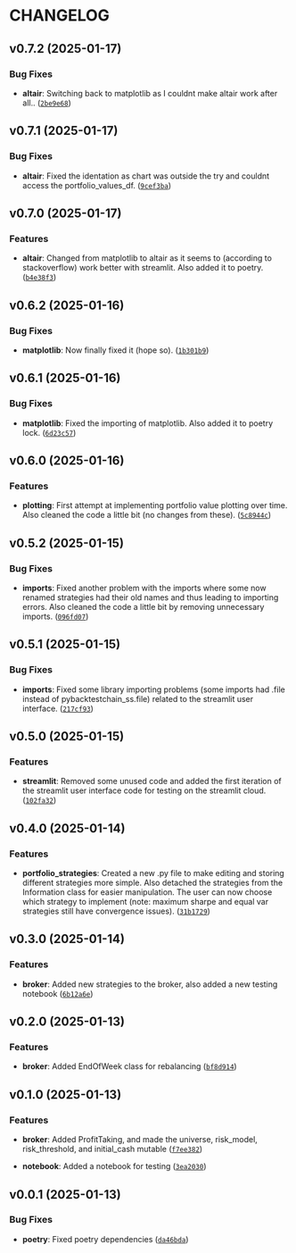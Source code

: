 # CHANGELOG


## v0.7.2 (2025-01-17)

### Bug Fixes

- **altair**: Switching back to matplotlib as I couldnt make altair work after all..
  ([`2be9e68`](https://github.com/salonensamuli/pybacktestchain_ss/commit/2be9e68122c71d145e4ed5bad627e5706f9883cf))


## v0.7.1 (2025-01-17)

### Bug Fixes

- **altair**: Fixed the identation as chart was outside the try and couldnt access the
  portfolio_values_df.
  ([`9cef3ba`](https://github.com/salonensamuli/pybacktestchain_ss/commit/9cef3bafa2df671f6c152e5129c771a5ad38231b))


## v0.7.0 (2025-01-17)

### Features

- **altair**: Changed from matplotlib to altair as it seems to (according to stackoverflow) work
  better with streamlit. Also added it to poetry.
  ([`b4e38f3`](https://github.com/salonensamuli/pybacktestchain_ss/commit/b4e38f39583025a1c94004915e9b4f2ebdfc3704))


## v0.6.2 (2025-01-16)

### Bug Fixes

- **matplotlib**: Now finally fixed it (hope so).
  ([`1b301b9`](https://github.com/salonensamuli/pybacktestchain_ss/commit/1b301b9bcdb461919e6f634fbb30b64f8a9f0e05))


## v0.6.1 (2025-01-16)

### Bug Fixes

- **matplotlib**: Fixed the importing of matplotlib. Also added it to poetry lock.
  ([`6d23c57`](https://github.com/salonensamuli/pybacktestchain_ss/commit/6d23c573636c0310c85d2375390630800c194975))


## v0.6.0 (2025-01-16)

### Features

- **plotting**: First attempt at implementing portfolio value plotting over time. Also cleaned the
  code a little bit (no changes from these).
  ([`5c8944c`](https://github.com/salonensamuli/pybacktestchain_ss/commit/5c8944c6eaa37fb4a593922ee4c8d8f6bd7728aa))


## v0.5.2 (2025-01-15)

### Bug Fixes

- **imports**: Fixed another problem with the imports where some now renamed strategies had their
  old names and thus leading to importing errors. Also cleaned the code a little bit by removing
  unnecessary imports.
  ([`096fd07`](https://github.com/salonensamuli/pybacktestchain_ss/commit/096fd07a1c85b700f662d15255d807f7105205e3))


## v0.5.1 (2025-01-15)

### Bug Fixes

- **imports**: Fixed some library importing problems (some imports had .file instead of
  pybacktestchain_ss.file) related to the streamlit user interface.
  ([`217cf93`](https://github.com/salonensamuli/pybacktestchain_ss/commit/217cf93c8a7e80450a5ffc57ceadc94c3d0086f5))


## v0.5.0 (2025-01-15)

### Features

- **streamlit**: Removed some unused code and added the first iteration of the streamlit user
  interface code for testing on the streamlit cloud.
  ([`102fa32`](https://github.com/salonensamuli/pybacktestchain_ss/commit/102fa32efed469b261923236c8877dd9e946abbf))


## v0.4.0 (2025-01-14)

### Features

- **portfolio_strategies**: Created a new .py file to make editing and storing different strategies
  more simple. Also detached the strategies from the Information class for easier manipulation. The
  user can now choose which strategy to implement (note: maximum sharpe and equal var strategies
  still have convergence issues).
  ([`31b1729`](https://github.com/salonensamuli/pybacktestchain_ss/commit/31b1729fc54a66c58dd39dfa616eed3b8523ed76))


## v0.3.0 (2025-01-14)

### Features

- **broker**: Added new strategies to the broker, also added a new testing notebook
  ([`6b12a6e`](https://github.com/salonensamuli/pybacktestchain_ss/commit/6b12a6e1f39ab298f872c2227acd18b76475aab1))


## v0.2.0 (2025-01-13)

### Features

- **broker**: Added EndOfWeek class for rebalancing
  ([`bf8d914`](https://github.com/salonensamuli/pybacktestchain_ss/commit/bf8d9141d3ac70c388767ae8cecf9985e2beba5f))


## v0.1.0 (2025-01-13)

### Features

- **broker**: Added ProfitTaking, and made the universe, risk_model, risk_threshold, and
  initial_cash mutable
  ([`f7ee382`](https://github.com/salonensamuli/pybacktestchain_ss/commit/f7ee3822fa02b423de9dc602484fa344f934a838))

- **notebook**: Added a notebook for testing
  ([`3ea2030`](https://github.com/salonensamuli/pybacktestchain_ss/commit/3ea20304b6a9b17fa9e6bba89c9785ec6c93e598))


## v0.0.1 (2025-01-13)

### Bug Fixes

- **poetry**: Fixed poetry dependencies
  ([`da46bda`](https://github.com/salonensamuli/pybacktestchain_ss/commit/da46bdac3870264759a1e1d0fd9e65eb38895644))
